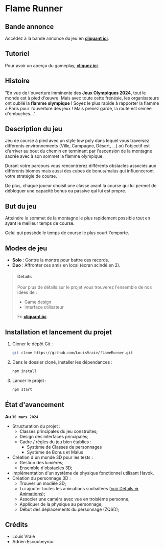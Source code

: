 # Flame Runner

## Bande annonce

Accédez à la bande annonce du jeu en **[cliquant ici](https://youtu.be/3I5FaNAnaLY)**.

## Tutoriel

Pour avoir un aperçu du gameplay, **[cliquez ici](https://youtu.be/uiI-DI9plR0)**.

## Histoire

"En vue de l'ouverture imminente des **Jeux Olympiques 2024**, tout le monde est à pied d'œuvre. Mais avec toute cette frénésie, les organisateurs ont oublié la **flamme olympique** ! Soyez le plus rapide à rapporter la flamme à Paris pour l'ouverture des jeux ! Mais prenez garde, la route est semée d'embuches…"

## Description du jeu

Jeu de course à pied avec un style low poly dans lequel vous traversez différents environnements (Ville, Campagne, Désert, ...) où l'objectif est d'arriver au bout du chemin en terminant par l'ascension de la montagne sacrée avec à son sommet la flamme olympique.

Durant votre parcours vous rencontrerez différents obstacles associés aux différents biomes mais aussi des cubes de bonus/malus qui influenceront votre stratégie de course.

De plus, chaque joueur choisit une classe avant la course qui lui permet de débloquer une capacité bonus ou passive qui lui est propre.

## But du jeu

Atteindre le sommet de la montagne le plus rapidement possible tout en ayant le 
meilleur temps de course.

Celui qui possède le temps de course le plus court l'emporte.

## Modes de jeu

- **Solo** : Contre la montre pour battre ces records.
- **Duo** : Affronter ces amis en local (écran scindé en 2).

> #### Détails 
>Pour plus de détails sur le projet vous trouverez l'ensemble de nos idées de : 
> - Game design 
> - Interface utilisateur
> 
> En **[cliquant ici](https://drive.google.com/drive/folders/1p7vsO7vuWu8rYQDJA0QNg3Xx2BEph3aF?usp=sharing)**.


## Installation et lancement du projet

1. Cloner le dépôt Git : 
    ```bash
    git clone https://github.com/LouisVraie/flameRunner.git
    ```
2. Dans le dossier cloné, installer les dépendances :
    ```bash
    npm install
    ```
3. Lancer le projet :
    ```bash
    npm start
    ```

## État d'avancement

**Au `30 mars 2024`**
- Structuration du projet :
  - Classes principales du jeu construites;
  - Design des interfaces principales;
  - Cadre / règles du jeu bien établies :
    - Système de Classes de personnages
    - Système de Bonus et Malus
- Création d'un monde 3D pour les tests :
  - Gestion des lumières;
  - Ensemble d'obstacles 3D;
- Implémentation d'un système de physique fonctionnel utilisant Havok.
- Création du personnage 3D :
  - Trouver un modèle 3D;
  - Lui ajouter toutes les animations souhaitées ([voir Détails => Animations](#détails));
  - Associer une caméra avec vue en troisième personne;
  - Appliquer de la physique au personnage;
  - Début des déplacements du personnage (ZQSD);

## Crédits

- Louis Vraie
- Adrien Escoubeyrou
